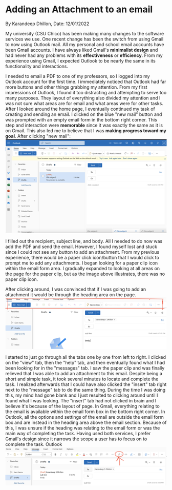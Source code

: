 # Adding an Attachment to an email
By Karandeep Dhillon, Date: 12/01/2022

My university (CSU Chico) has been making many changes to the software services we use. One recent change has been the switch from using Gmail to now using Outlook mail. All my personal and school email accounts have been Gmail accounts. I have always liked Gmail's **minimalist design** and had never had any problems with its **effectiveness** or **efficiency**. From my experience using Gmail, I expected Outlook to be nearly the same in its functionality and interactions.

I needed to email a PDF to one of my professors, so I logged into my Outlook account for the first time. I immediately noticed that Outlook had far more buttons and other things grabbing my attention. From my first impressions of Outlook, I found it too distracting and attempting to serve too many purposes. They layout of everything also divided my attention and I was not sure what areas are for email and what areas were for other tasks.  After I looked around the home page, I eventually continued my task of creating and sending an email. I clicked on the blue "new mail" button and was prompted with an empty email form in the bottom right corner. This step and interaction were **memorable** since it was exactly the same as it is on Gmail. This also led me to believe that I was **making progress toward my goal**. 
After clicking "new mail": 
![alt text](../assets/emailhome.png) 

I filled out the recipient, subject line, and body. All I needed to do now was add the PDF and send the email. However, I found myself lost and stuck since I could not see any button to add an attachment. From my previous experience, there would be a paper click icon/button that I would click to prompt me to add any attachments. I began looking for a paper clip icon within the email form area. I gradually expanded to looking at all areas on the page for the paper clip, but as the image above illustrates, there was no paper clip icon. 

After clicking around, I was convinced that if I was going to add an attachment it would be through the heading area on the page. 
![alt text](../assets/mainarea.png) 

I started to just go through all the tabs one by one from left to right. I clicked on the "view" tab, then the "help" tab, and then eventually found what I had been looking for in the "messages" tab. I saw the paper clip and was finally relieved that I was able to add an attachment to this email. Despite being a short and simple task, it took several minutes to locate and complete the task. I realized afterwards that I could have also clicked the "insert" tab right next to the "message" tab to do the same thing. During the time I was doing this, my mind had gone blank and I just resulted to clicking around until I found what I was looking. The "insert" tab had not clicked in brain and I believe it's because of the layout of page. In Gmail, everything relating to the email is available within the email form box in the bottom right corner. In Outlook, all the options and settings of the email are outside the email form box and are instead in the heading area above the email section. Because of this, I was unsure if the heading was relating to the email form or was the main way of completing the task. Having used both services, I prefer Gmail's design since it narrows the scope a user has to focus on to complete the task. Outlook 
![alt text](../assets/paperclip.png)
